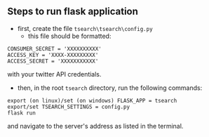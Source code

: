 ## Steps to run flask application
* first, create the file `tsearch\tsearch\config.py`
  * this file should be formatted:
```CONSUMER_KEY = 'XXXXXXXXXXXX'
CONSUMER_SECRET = 'XXXXXXXXXX'
ACCESS_KEY = 'XXXX-XXXXXXXXX'
ACCESS_SECRET = 'XXXXXXXXXXX'
```
  with your twitter API credentials.

* then, in the root `tsearch` directory, run the following commands:
 ```
 export (on linux)/set (on windows) FLASK_APP = tsearch
 export/set TSEARCH_SETTINGS = config.py
 flask run
 ```
 and navigate to the server's address as listed in the terminal.
